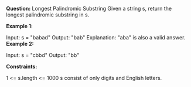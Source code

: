 **Question:** Longest Palindromic Substring
Given a string s, return the longest  palindromic substring in s.

**Example 1:**

Input: s = "babad"
Output: "bab"
Explanation: "aba" is also a valid answer.
**Example 2:**

Input: s = "cbbd"
Output: "bb"
 
**Constraints:**

1 <= s.length <= 1000
s consist of only digits and English letters.
